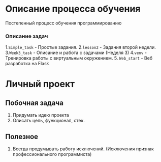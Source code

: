 # Описание процесса обучения 

Постепенный процесс обучения программированию

### Описание задач
1.`Simple_task` - Простые задания.
2.`lesson2` - Задания второй недели.
3.`Week3_task` - Описание и работа с задачами (Неделя 3)
4.`venv` - Тренировка работы с виртуальным окружением.
5. `Web_start` - Веб разработка на Flask

# Личный проект

## Побочная задача
1. Придумать идею проекта
2. Описать цель, функционал, стек.

## Полезное
1. Всегда продумывать работу исключений. (Исключения признак профессионального программиста)
